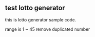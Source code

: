 ## test lotto generator 

this is lotto generator sample code.

range is 1 ~ 45
remove duplicated number
